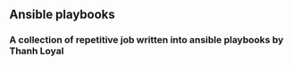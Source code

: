 ## Ansible playbooks

### A collection of repetitive job written into ansible playbooks by Thanh Loyal

